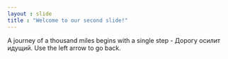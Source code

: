 ```yaml
---
layout : slide
title : "Welcome to our second slide!"
---
```

<slide text>
A journey of a thousand miles begins with a single step - Дорогу осилит идущий. 
Use the left arrow to go back. 
